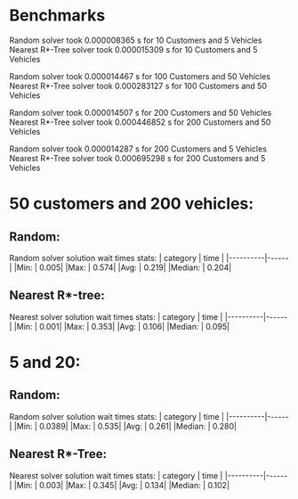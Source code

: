 # Benchmarks

Random solver took          0.000008365 s for 10 Customers and 5 Vehicles
Nearest R*-Tree solver took 0.000015309 s for 10 Customers and 5 Vehicles

Random solver took          0.000014467 s for 100 Customers and 50 Vehicles
Nearest R*-Tree solver took 0.000283127 s for 100 Customers and 50 Vehicles

Random solver took          0.000014507 s for 200 Customers and 50 Vehicles
Nearest R*-Tree solver took 0.000446852 s for 200 Customers and 50 Vehicles

Random solver took          0.000014287 s for 200 Customers and 5 Vehicles
Nearest R*-Tree solver took 0.000695298 s for 200 Customers and 5 Vehicles

# 50 customers and 200 vehicles:
## Random:
Random solver solution wait times stats:
| category | time |
|----------|------|
|Min:         |  0.005|
|Max:         |  0.574|
|Avg:         |  0.219|
|Median:      |  0.204|

## Nearest R*-tree:
Nearest solver solution wait times stats:
| category | time |
|----------|------|
|Min:          | 0.001|
|Max:          | 0.353|
|Avg:          | 0.106|
|Median:       | 0.095|


# 5 and 20:
## Random:
Random solver solution wait times stats:
| category | time |
|----------|------|
|Min:      |     0.0389|
|Max:       |    0.535|
|Avg:        |   0.261|
|Median:      |  0.280|

## Nearest R*-Tree:
Nearest solver solution wait times stats:
| category | time |
|----------|------|
|Min:        |  0.003|
|Max:         | 0.345|
|Avg:         | 0.134|
|Median:      | 0.102|

